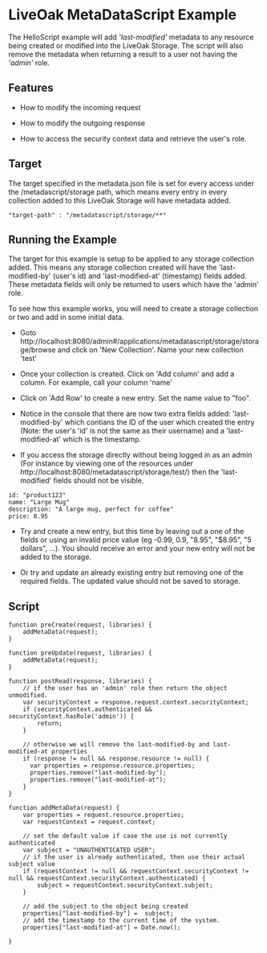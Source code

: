 LiveOak MetaDataScript Example
==============================

The HelloScript example will add _'last-modified'_ metadata to any resource being created or modified into the LiveOak Storage. The script will also remove the metadata when returning a result to a user not having the _'admin'_ role.

Features
--------
* How to modify the incoming request

* How to modify the outgoing response

* How to access the security context data and retrieve the user's role.



Target
------

The target specified in the metadata.json file is set for every access under the /metadascript/storage path, which means every entry in every collection added to this LiveOak Storage will have metadata added.

```
"target-path" : "/metadatascript/storage/**"
```

Running the Example
-------------------

The target for this example is setup to be applied to any storage collection added. This means any storage collection created will have the 'last-modified-by' (user's id)  and 'last-modified-at' (timestamp) fields added. These metadata fields will only be returned to users which have the 'admin' role.

To see how this example works, you will need to create a storage collection or two and add in some initial data.

* Goto http://localhost:8080/admin#/applications/metadatascript/storage/storage/browse and click on 'New Collection'. Name your new collection 'test'

* Once your collection is created. Click on 'Add column' and add a column. For example, call your column 'name'

* Click on 'Add Row' to create a new entry. Set the name value to "foo".

* Notice in the console that there are now two extra fields added: 'last-modified-by' which contians the ID of the user which created the entry (Note: the user's 'id' is not the same as their username) and a 'last-modified-at' which is the timestamp.

* If you access the storage directly without being logged in as an admin (For instance by viewing one of the resources under http://localhost:8080/metadatascript/storage/test/) then the 'last-modified' fields should not be visible.

```
id: "product123"
name: "Large Mug"
description: "A large mug, perfect for coffee"
price: 8.95
```

* Try and create a new entry, but this time by leaving out a one of the fields or using an invalid price value (eg -0.99, 0.9, "8.95", "$8.95", "5 dollars", ...). You should receive an error and your new entry will not be added to the storage.

* Or try and update an already existing entry but removing one of the required fields. The updated value should not be saved to storage.


Script
------

```
function preCreate(request, libraries) {
    addMetaData(request);
}

function preUpdate(request, libraries) {
    addMetaData(request);
}

function postRead(response, libraries) {
    // if the user has an 'admin' role then return the object unmodified.
    var securityContext = response.request.context.securityContext;
    if (securityContext.authenticated && securityContext.hasRole('admin')) {
        return;
    }

    // otherwise we will remove the last-modified-by and last-modified-at properties
    if (response != null && response.resource != null) {
      var properties = response.resource.properties;
      properties.remove("last-modified-by");
      properties.remove("last-modified-at");
    }
}

function addMetaData(request) {
    var properties = request.resource.properties;
    var requestContext = request.context;

    // set the default value if case the use is not currently authenticated
    var subject = "UNAUTHENTICATED USER";
    // if the user is already authenticated, then use their actual subject value
    if (requestContext != null && requestContext.securityContext != null && requestContext.securityContext.authenticated) {
        subject = requestContext.securityContext.subject;
    }

    // add the subject to the object being created
    properties["last-modified-by"] =  subject;
    // add the timestamp to the current time of the system.
    properties["last-modified-at"] = Date.now();

}

```
